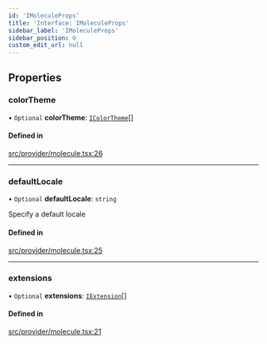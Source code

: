 ```yaml
---
id: 'IMoleculeProps'
title: 'Interface: IMoleculeProps'
sidebar_label: 'IMoleculeProps'
sidebar_position: 0
custom_edit_url: null
---
```


## Properties

### colorTheme

• `Optional` **colorTheme**: [`IColorTheme`](molecule.IColorTheme)[]

#### Defined in

[src/provider/molecule.tsx:26](https://github.com/DTStack/molecule/blob/b675cb9/src/provider/molecule.tsx#L26)

---

### defaultLocale

• `Optional` **defaultLocale**: `string`

Specify a default locale

#### Defined in

[src/provider/molecule.tsx:25](https://github.com/DTStack/molecule/blob/b675cb9/src/provider/molecule.tsx#L25)

---

### extensions

• `Optional` **extensions**: [`IExtension`](molecule.IExtension)[]

#### Defined in

[src/provider/molecule.tsx:21](https://github.com/DTStack/molecule/blob/b675cb9/src/provider/molecule.tsx#L21)
